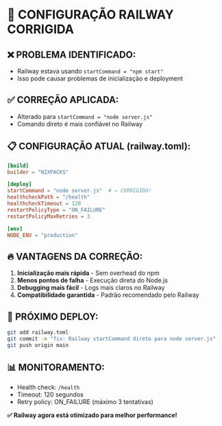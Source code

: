 # 🚀 CONFIGURAÇÃO RAILWAY CORRIGIDA

## ❌ PROBLEMA IDENTIFICADO:
- Railway estava usando `startCommand = "npm start"`
- Isso pode causar problemas de inicialização e deployment

## ✅ CORREÇÃO APLICADA:
- Alterado para `startCommand = "node server.js"`
- Comando direto é mais confiável no Railway

## 📋 CONFIGURAÇÃO ATUAL (railway.toml):
```toml
[build]
builder = "NIXPACKS"

[deploy]
startCommand = "node server.js"  # ← CORRIGIDO!
healthcheckPath = "/health"
healthcheckTimeout = 120
restartPolicyType = "ON_FAILURE"
restartPolicyMaxRetries = 3

[env]
NODE_ENV = "production"
```

## 🔥 VANTAGENS DA CORREÇÃO:
1. **Inicialização mais rápida** - Sem overhead do npm
2. **Menos pontos de falha** - Execução direta do Node.js
3. **Debugging mais fácil** - Logs mais claros no Railway
4. **Compatibilidade garantida** - Padrão recomendado pelo Railway

## 🚀 PRÓXIMO DEPLOY:
```bash
git add railway.toml
git commit -m "fix: Railway startCommand direto para node server.js"
git push origin main
```

## 📊 MONITORAMENTO:
- Health check: `/health`
- Timeout: 120 segundos
- Retry policy: ON_FAILURE (máximo 3 tentativas)

**✅ Railway agora está otimizado para melhor performance!**

